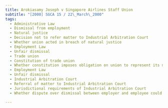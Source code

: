 ```yaml
---
title: Arokiasamy Joseph v Singapore Airlines Staff Union 
subtitle: "[2000] SGCA 15 / 22\_March\_2000"
tags:
  - Administrative Law
  - Dismissal from employment
  - Natural justice
  - Decision not to refer matter to Industrial Arbitration Court
  - Whether union acted in breach of natural justice
  - Employment Law
  - Unfair dismissal
  - Trade union
  - Constitution of trade union
  - Whether constitution imposes obligation on union to represent its members whenever requested
  - Employment Law
  - Unfair dismissal
  - Industrial Arbitration Court
  - Referral of matter to Industrial Arbitration Court
  - Jurisdictional requirements of Industrial Arbitration Court
  - Whether dispute over dismissal between employer and employee could be heard by Industrial Arbitration Court

---
```


